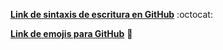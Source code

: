 [**Link de sintaxis de escritura en GitHub**](https://docs.github.com/es/get-started/writing-on-github/getting-started-with-writing-and-formatting-on-github/basic-writing-and-formatting-syntax) :octocat:

[**Link de emojis para GitHub**](https://github.com/ikatyang/emoji-cheat-sheet/blob/master/README.md) :rainbow:

